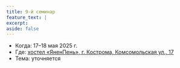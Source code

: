 ```yaml
---
title: 9-й семинар
feature_text: |
excerpt: 
aside: false
---
```


- Когда: 17–18 мая 2025 г.
- Где: [хостел «ЯненПень», г. Кострома, Комсомольская ул., 17](https://maps.app.goo.gl/B8JxVVT3meJYc4sB8)
- Тема: уточняется
